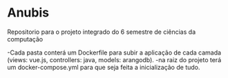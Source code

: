 # Anubis
Repositorio para o projeto integrado do 6 semestre de ciências da computação

-Cada pasta conterá um Dockerfile para subir a aplicação de cada camada (views: vue.js, controllers: java, models: arangodb).
-na raiz do projeto terá um docker-compose.yml para que seja feita a inicialização de tudo.

